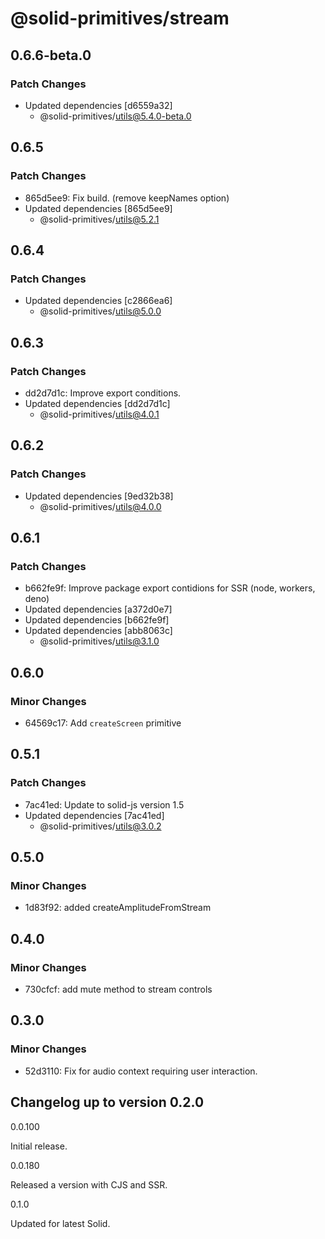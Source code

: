 # @solid-primitives/stream

## 0.6.6-beta.0

### Patch Changes

- Updated dependencies [d6559a32]
  - @solid-primitives/utils@5.4.0-beta.0

## 0.6.5

### Patch Changes

- 865d5ee9: Fix build. (remove keepNames option)
- Updated dependencies [865d5ee9]
  - @solid-primitives/utils@5.2.1

## 0.6.4

### Patch Changes

- Updated dependencies [c2866ea6]
  - @solid-primitives/utils@5.0.0

## 0.6.3

### Patch Changes

- dd2d7d1c: Improve export conditions.
- Updated dependencies [dd2d7d1c]
  - @solid-primitives/utils@4.0.1

## 0.6.2

### Patch Changes

- Updated dependencies [9ed32b38]
  - @solid-primitives/utils@4.0.0

## 0.6.1

### Patch Changes

- b662fe9f: Improve package export contidions for SSR (node, workers, deno)
- Updated dependencies [a372d0e7]
- Updated dependencies [b662fe9f]
- Updated dependencies [abb8063c]
  - @solid-primitives/utils@3.1.0

## 0.6.0

### Minor Changes

- 64569c17: Add `createScreen` primitive

## 0.5.1

### Patch Changes

- 7ac41ed: Update to solid-js version 1.5
- Updated dependencies [7ac41ed]
  - @solid-primitives/utils@3.0.2

## 0.5.0

### Minor Changes

- 1d83f92: added createAmplitudeFromStream

## 0.4.0

### Minor Changes

- 730cfcf: add mute method to stream controls

## 0.3.0

### Minor Changes

- 52d3110: Fix for audio context requiring user interaction.

## Changelog up to version 0.2.0

0.0.100

Initial release.

0.0.180

Released a version with CJS and SSR.

0.1.0

Updated for latest Solid.
